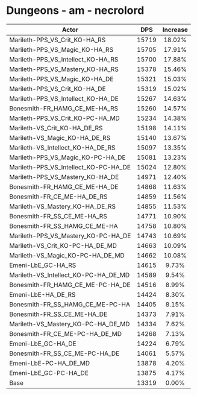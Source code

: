 # Dungeons - am - necrolord
| Actor | DPS | Increase |
|---|:---:|:---:|
|Marileth-PPS_VS_Crit_KO-HA_RS|15719|18.02%|
|Marileth-PPS_VS_Magic_KO-HA_RS|15705|17.91%|
|Marileth-PPS_VS_Intellect_KO-HA_RS|15700|17.88%|
|Marileth-PPS_VS_Mastery_KO-HA_RS|15378|15.46%|
|Marileth-PPS_VS_Magic_KO-HA_DE|15321|15.03%|
|Marileth-PPS_VS_Crit_KO-HA_DE|15319|15.02%|
|Marileth-PPS_VS_Intellect_KO-HA_DE|15267|14.63%|
|Bonesmith-FR_HAMG_CE_ME-HA_RS|15260|14.57%|
|Marileth-PPS_VS_Crit_KO-PC-HA_MD|15234|14.38%|
|Marileth-VS_Crit_KO-HA_DE_RS|15198|14.11%|
|Marileth-VS_Magic_KO-HA_DE_RS|15140|13.67%|
|Marileth-VS_Intellect_KO-HA_DE_RS|15097|13.35%|
|Marileth-PPS_VS_Magic_KO-PC-HA_DE|15081|13.23%|
|Marileth-PPS_VS_Intellect_KO-PC-HA_DE|15024|12.80%|
|Marileth-PPS_VS_Mastery_KO-HA_DE|14971|12.40%|
|Bonesmith-FR_HAMG_CE_ME-HA_DE|14868|11.63%|
|Bonesmith-FR_CE_ME-HA_DE_RS|14859|11.56%|
|Marileth-VS_Mastery_KO-HA_DE_RS|14855|11.53%|
|Bonesmith-FR_SS_CE_ME-HA_RS|14771|10.90%|
|Bonesmith-FR_SS_HAMG_CE_ME-HA|14758|10.80%|
|Marileth-PPS_VS_Mastery_KO-PC-HA_DE|14743|10.69%|
|Marileth-VS_Crit_KO-PC-HA_DE_MD|14663|10.09%|
|Marileth-VS_Magic_KO-PC-HA_DE_MD|14662|10.08%|
|Emeni-LbE_GC-HA_RS|14615|9.73%|
|Marileth-VS_Intellect_KO-PC-HA_DE_MD|14589|9.54%|
|Bonesmith-FR_HAMG_CE_ME-PC-HA_DE|14516|8.99%|
|Emeni-LbE-HA_DE_RS|14424|8.30%|
|Bonesmith-FR_SS_HAMG_CE_ME-PC-HA|14405|8.15%|
|Bonesmith-FR_SS_CE_ME-HA_DE|14373|7.91%|
|Marileth-VS_Mastery_KO-PC-HA_DE_MD|14334|7.62%|
|Bonesmith-FR_CE_ME-PC-HA_DE_MD|14268|7.13%|
|Emeni-LbE_GC-HA_DE|14224|6.79%|
|Bonesmith-FR_SS_CE_ME-PC-HA_DE|14061|5.57%|
|Emeni-LbE-PC-HA_DE_MD|13878|4.20%|
|Emeni-LbE_GC-PC-HA_DE|13875|4.17%|
|Base|13319|0.00%|
